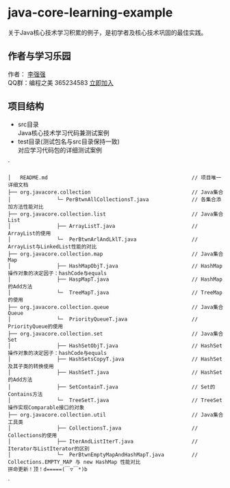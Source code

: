 # java-core-learning-example
关于Java核心技术学习积累的例子，是初学者及核心技术巩固的最佳实践。
## 作者与学习乐园
作者： [李强强](http://www.bysocket.com/ "李强强")<br>
QQ群：编程之美 365234583 [立即加入](http://jq.qq.com/?_wv=1027&k=Sx4s4U "编程之美")

## 项目结构
- src目录<br>
Java核心技术学习代码兼测试案例<br>
- test目录(测试包名与src目录保持一致)<br>
对应学习代码包的详细测试案例<br>

`

	│	README.md												// 项目唯一详细文档
	├──	org.javacore.collection									// Java集合
	│				└─ PerBtwnAllCollectionsT.java				// 各集合添加方法性能对比
	├──	org.javacore.collection.list							// Java集合List
	│				├── ArrayListT.java							// ArrayList的使用
	│				└─  PerBtwnArlAndLklT.java					// ArrayList与LinkedList性能的对比
	├──	org.javacore.collection.map								// Java集合Map
	│				├── HashMapObjT.java						// HashMap操作对象的决定因子：hashCode与equals
	│				├── HaspMapT.java							// HashMap的Add方法
	│				└─  TreeMapT.java							// TreeMap的使用
	├──	org.javacore.collection.queue							// Java集合Queue
	│				└─  PriorityQueueT.java						// PriorityQueue的使用
	├──	org.javacore.collection.set								// Java集合Set
	│				├── HashSetObjT.java						// HashSet操作对象的决定因子：hashCode与equals
	│				├── HashSetsCopyT.java						// HashSet及其子类的转换使用
	│				├── HashSetT.java							// HashSet的Add方法
	│				├── SetContainT.java						// Set的Contains方法
	│				└─  TreeSetT.java							// TreeSet操作实现Comparable接口的对象
	├──	org.javacore.collection.util							// Java集合工具类
	│				├── CollectionsT.java						// Collections的使用	
	│				├── IterAndListIterT.java					// Iterator与ListIterator的区别
	│				└─  PerBtwnEmptyMapAndHashMapT.java			// Collections.EMPTY_MAP 与 new HashMap 性能对比
	拼命更新！顶！d=====(￣▽￣*)b
`

